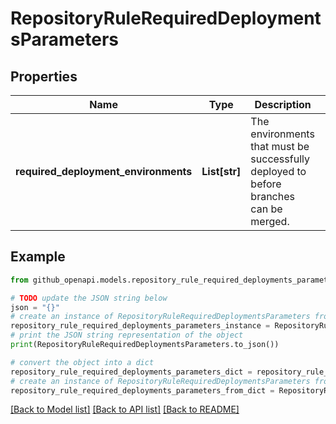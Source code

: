 # RepositoryRuleRequiredDeploymentsParameters


## Properties

Name | Type | Description | Notes
------------ | ------------- | ------------- | -------------
**required_deployment_environments** | **List[str]** | The environments that must be successfully deployed to before branches can be merged. | 

## Example

```python
from github_openapi.models.repository_rule_required_deployments_parameters import RepositoryRuleRequiredDeploymentsParameters

# TODO update the JSON string below
json = "{}"
# create an instance of RepositoryRuleRequiredDeploymentsParameters from a JSON string
repository_rule_required_deployments_parameters_instance = RepositoryRuleRequiredDeploymentsParameters.from_json(json)
# print the JSON string representation of the object
print(RepositoryRuleRequiredDeploymentsParameters.to_json())

# convert the object into a dict
repository_rule_required_deployments_parameters_dict = repository_rule_required_deployments_parameters_instance.to_dict()
# create an instance of RepositoryRuleRequiredDeploymentsParameters from a dict
repository_rule_required_deployments_parameters_from_dict = RepositoryRuleRequiredDeploymentsParameters.from_dict(repository_rule_required_deployments_parameters_dict)
```
[[Back to Model list]](../README.md#documentation-for-models) [[Back to API list]](../README.md#documentation-for-api-endpoints) [[Back to README]](../README.md)


